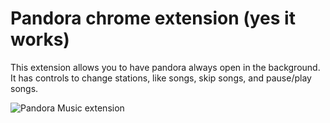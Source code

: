 # Pandora chrome extension (yes it works)
This extension allows you to have pandora always open in the background. It has controls to change stations, like songs, skip songs, and pause/play songs.

![Pandora Music extension](https://raw.githubusercontent.com/austinkregel/bookish-couscous/master/screenshot.png?token=AFG5odLo4QD9yYqjS7XIC6k5vzc2HcuWks5YiqVHwA%3D%3D "GitHub contributions in Chrome.")
